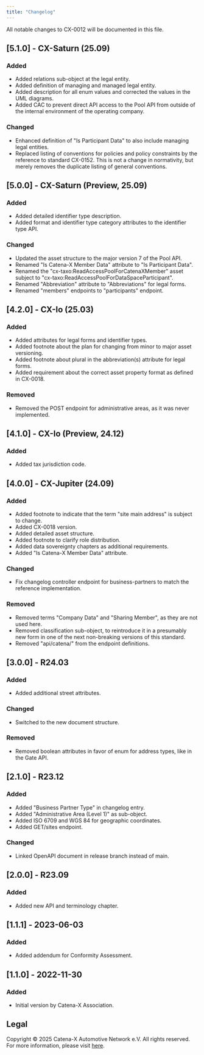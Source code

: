 ```yaml
---
title: "Changelog"
---
```


All notable changes to CX-0012 will be documented in this file.

## [5.1.0] - CX-Saturn (25.09)

### Added

- Added relations sub-object at the legal entity.
- Added definition of managing and managed legal entity.
- Added description for all enum values and corrected the values in the UML diagrams.
- Added CAC to prevent direct API access to the Pool API from outside of the internal environment of the operating company.

### Changed

- Enhanced definition of "Is Participant Data" to also include managing legal entities.
- Replaced listing of conventions for policies and policy constraints by the reference to standard CX-0152. This is not a change in normativity, but merely removes the duplicate listing of general conventions.  

## [5.0.0] - CX-Saturn (Preview, 25.09)

### Added

- Added detailed identifier type description.
- Added format and identifier type category attributes to the identifier type API.

### Changed

- Updated the asset structure to the major version 7 of the Pool API.
- Renamed "Is Catena-X Member Data" attribute to "Is Participant Data".
- Renamed the "cx-taxo:ReadAccessPoolForCatenaXMember" asset subject to "cx-taxo:ReadAccessPoolForDataSpaceParticipant".
- Renamed "Abbreviation" attribute to "Abbreviations" for legal forms.
- Renamed "members" endpoints to "participants" endpoint.

## [4.2.0] - CX-Io (25.03)

### Added

- Added attributes for legal forms and identifier types.
- Added footnote about the plan for changing from minor to major asset versioning.
- Added footnote about plural in the abbreviation(s) attribute for legal forms.
- Added requirement about the correct asset property format as defined in CX-0018.

### Removed

- Removed the POST endpoint for administrative areas, as it was never implemented.

## [4.1.0] - CX-Io (Preview, 24.12)

### Added

- Added tax jurisdiction code.

## [4.0.0] - CX-Jupiter (24.09)

### Added

- Added footnote to indicate that the term "site main address" is subject to change.
- Added CX-0018 version.
- Added detailed asset structure.
- Added footnote to clarify role distribution.
- Added data sovereignty chapters as additional requirements.
- Added "Is Catena-X Member Data" attribute.

### Changed

- Fix changelog controller endpoint for business-partners to match the reference implementation.

### Removed

- Removed terms "Company Data" and "Sharing Member", as they are not used here.
- Removed classification sub-object, to reintroduce it in a presumably new form in one of the next non-breaking versions of this standard.
- Removed "api/catena/" from the endpoint definitions.

## [3.0.0] - R24.03

### Added

- Added additional street attributes.

### Changed

- Switched to the new document structure.

### Removed

- Removed boolean attributes in favor of enum for address types, like in the Gate API.

## [2.1.0] - R23.12

### Added

- Added "Business Partner Type" in changelog entry.
- Added "Administrative Area (Level 1)" as sub-object.
- Added ISO 6709 and WGS 84 for geographic coordinates.
- Added GET/sites endpoint.

### Changed

- Linked OpenAPI document in release branch instead of main.

## [2.0.0] - R23.09

### Added

- Added new API and terminology chapter.

## [1.1.1] - 2023-06-03

### Added

- Added addendum for Conformity Assessment.

## [1.1.0] - 2022-11-30

### Added

- Initial version by Catena-X Association.

## Legal

Copyright © 2025 Catena-X Automotive Network e.V. All rights reserved. For more information, please visit [here](/copyright).
